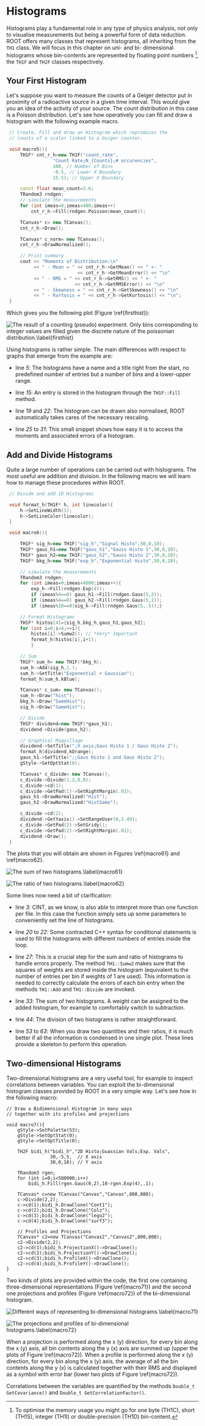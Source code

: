 # Histograms #

Histograms play a fundamental role in any type of physics analysis, not
only to visualise measurements but being a powerful form of data
reduction. ROOT offers many classes that represent histograms, all
inheriting from the `TH1` class. We will focus in this chapter on uni-
and bi- dimensional histograms whose bin-contents are represented by
floating point numbers [^3], the `TH1F` and `TH2F` classes respectively.

## Your First Histogram ##

Let's suppose you want to measure the counts of a Geiger detector put in
proximity of a radioactive source in a given time interval. This would
give you an idea of the activity of your source. The count distribution
in this case is a Poisson distribution. Let's see how operatively you
can fill and draw a histogram with the following example macro.

``` {.cpp .numberLines}
 // Create, Fill and draw an Histogram which reproduces the
 // counts of a scaler linked to a Geiger counter.

 void macro5(){
     TH1F* cnt_r_h=new TH1F("count_rate",
                 "Count Rate;N_{Counts};# occurencies",
                 100, // Number of Bins
                 -0.5, // Lower X Boundary
                 15.5); // Upper X Boundary

     const float mean_count=3.6;
     TRandom3 rndgen;
     // simulate the measurements
     for (int imeas=0;imeas<400;imeas++)
         cnt_r_h->Fill(rndgen.Poisson(mean_count));

     TCanvas* c= new TCanvas();
     cnt_r_h->Draw();

     TCanvas* c_norm= new TCanvas();
     cnt_r_h->DrawNormalized();

     // Print summary
     cout << "Moments of Distribution:\n"
          << " - Mean = " << cnt_r_h->GetMean() << " +- "
                          << cnt_r_h->GetMeanError() << "\n"
          << " - RMS = " << cnt_r_h->GetRMS() << " +- "
                         << cnt_r_h->GetRMSError() << "\n"
          << " - Skewness = " << cnt_r_h->GetSkewness() << "\n"
          << " - Kurtosis = " << cnt_r_h->GetKurtosis() << "\n";
 }
```

Which gives you the following plot (Figure \ref{firsthist}):

![The result of a counting (pseudo) experiment. Only bins corresponding
to integer values are filled given the discrete nature of the poissonian
distribution.\label{firsthist}](figures/poisson.png)

Using histograms is rather simple. The main differences with respect to
graphs that emerge from the example are:

-   line *5*: The histograms have a name and a title right from the
    start, no predefined number of entries but a number of bins and a
    lower-upper range.

-   line *15*: An entry is stored in the histogram through the
    `TH1F::Fill` method.

-   line *19* and *22*: The histogram can be drawn also normalised, ROOT
    automatically takes cares of the necessary rescaling.

-   line *25* to *31*: This small snippet shows how easy it is to access
    the moments and associated errors of a histogram.

## Add and Divide Histograms ##

Quite a large number of operations can be carried out with histograms.
The most useful are addition and division. In the following macro we
will learn how to manage these procedures within ROOT.

``` {.cpp .numberLines}
 // Divide and add 1D Histograms

 void format_h(TH1F* h, int linecolor){
     h->SetLineWidth(3);
     h->SetLineColor(linecolor);
 }

 void macro6(){

     TH1F* sig_h=new TH1F("sig_h","Signal Histo",50,0,10);
     TH1F* gaus_h1=new TH1F("gaus_h1","Gauss Histo 1",30,0,10);
     TH1F* gaus_h2=new TH1F("gaus_h2","Gauss Histo 2",30,0,10);
     TH1F* bkg_h=new TH1F("exp_h","Exponential Histo",50,0,10);

     // simulate the measurements
     TRandom3 rndgen;
     for (int imeas=0;imeas<4000;imeas++){
         exp_h->Fill(rndgen.Exp(4));
         if (imeas%4==0) gaus_h1->Fill(rndgen.Gaus(5,2));
         if (imeas%4==0) gaus_h2->Fill(rndgen.Gaus(5,2));
         if (imeas%10==0)sig_h->Fill(rndgen.Gaus(5,.5));}

     // Format Histograms
     TH1F* histos[4]={sig_h,bkg_h,gaus_h1,gaus_h2};
     for (int i=0;i<4;++i){
         histos[i]->Sumw2(); // *Very* Important
         format_h(histos[i],i+1);
         }

     // Sum
     TH1F* sum_h= new TH1F(*bkg_h);
     sum_h->Add(sig_h,1.);
     sum_h->SetTitle("Exponential + Gaussian");
     format_h(sum_h,kBlue);

     TCanvas* c_sum= new TCanvas();
     sum_h->Draw("hist");
     bkg_h->Draw("SameHist");
     sig_h->Draw("SameHist");

     // Divide
     TH1F* dividend=new TH1F(*gaus_h1);
     dividend->Divide(gaus_h2);

     // Graphical Maquillage
     dividend->SetTitle(";X axis;Gaus Histo 1 / Gaus Histo 2");
     format_h(dividend,kOrange);
     gaus_h1->SetTitle(";;Gaus Histo 1 and Gaus Histo 2");
     gStyle->SetOptStat(0);

     TCanvas* c_divide= new TCanvas();
     c_divide->Divide(1,2,0,0);
     c_divide->cd(1);
     c_divide->GetPad(1)->SetRightMargin(.01);
     gaus_h1->DrawNormalized("Hist");
     gaus_h2->DrawNormalized("HistSame");

     c_divide->cd(2);
     dividend->GetYaxis()->SetRangeUser(0,2.49);
     c_divide->GetPad(2)->SetGridy();
     c_divide->GetPad(2)->SetRightMargin(.01);
     dividend->Draw();
 }
```

The plots that you will obtain are shown in Figures \ref{macro61} and \ref{macro62}.

![The sum of two histograms.\label{macro61}](figures/histo_sum.png)

![The ratio of two histograms.\label{macro62}](figures/histo_ratio.png)

Some lines now need a bit of clarification:

-   line *3*: CINT, as we know, is also able to interpret more than one
    function per file. In this case the function simply sets up some
    parameters to conveniently set the line of histograms.

-   line *20* to *22*: Some contracted C++ syntax for conditional
    statements is used to fill the histograms with different numbers of
    entries inside the loop.

-   line *27*: This is a crucial step for the sum and ratio of
    histograms to handle errors properly. The method `TH1::Sumw2` makes
    sure that the squares of weights are stored inside the histogram
    (equivalent to the number of entries per bin if weights of 1 are
    used). This information is needed to correctly calculate the errors
    of each bin entry when the methods `TH1::Add` and `TH1::Divide` are
    invoked.

-   line *33*: The sum of two histograms. A weight can be assigned to
    the added histogram, for example to comfortably switch to
    subtraction.

-   line *44*: The division of two histograms is rather straightforward.

-   line *53* to *63*: When you draw two quantities and their ratios, it
    is much better if all the information is condensed in one single
    plot. These lines provide a skeleton to perform this operation.

## Two-dimensional Histograms ##

Two-dimensional histograms are a very useful tool, for example to
inspect correlations between variables. You can exploit the
bi-dimensional histogram classes provided by ROOT in a very simple way.
Let's see how in the following macro:

``` {.cpp}
// Draw a Bidimensional Histogram in many ways
// together with its profiles and projections

void macro7(){
    gStyle->SetPalette(53);
    gStyle->SetOptStat(0);
    gStyle->SetOptTitle(0);

    TH2F bidi_h("bidi_h","2D Histo;Guassian Vals;Exp. Vals",
                30,-5,5,  // X axis
                30,0,10); // Y axis

    TRandom3 rgen;
    for (int i=0;i<500000;i++)
        bidi_h.Fill(rgen.Gaus(0,2),10-rgen.Exp(4),.1);

    TCanvas* c=new TCanvas("Canvas","Canvas",800,800);
    c->Divide(2,2);
    c->cd(1);bidi_h.DrawClone("Cont1");
    c->cd(2);bidi_h.DrawClone("Colz");
    c->cd(3);bidi_h.DrawClone("lego2");
    c->cd(4);bidi_h.DrawClone("surf3");

    // Profiles and Projections
    TCanvas* c2=new TCanvas("Canvas2","Canvas2",800,800);
    c2->Divide(2,2);
    c2->cd(1);bidi_h.ProjectionX()->DrawClone();
    c2->cd(2);bidi_h.ProjectionY()->DrawClone();
    c2->cd(3);bidi_h.ProfileX()->DrawClone();
    c2->cd(4);bidi_h.ProfileY()->DrawClone();
}
```

Two kinds of plots are provided within the code, the first one
containing three-dimensional representations (Figure \ref{macro71}) and the second one
projections and profiles (Figure \ref{macro72}) of the bi-dimensional histogram.

![Different ways of representing bi-dimensional
histograms.\label{macro71}](figures/th2f.png)

![The projections and profiles of bi-dimensional
histograms.\label{macro72}](figures/proj_and_prof.png)

When a projection is performed along the x (y) direction, for every bin
along the x (y) axis, all bin contents along the y (x) axis are summed
up (upper the plots of Figure \ref{macro72}). When a profile is performed along the x (y)
direction, for every bin along the x (y) axis, the average of all the
bin contents along the y (x) is calculated together with their RMS and
displayed as a symbol with error bar (lower two plots of Figure \ref{macro72}).

Correlations between the variables are quantified by the methods
`Double_t GetCovariance()` and `Double_t GetCorrelationFactor()`.

[^3]: To optimise the memory usage you might go for one byte (TH1C), short (TH1S), integer (TH1I) or double-precision (TH1D) bin-content.
